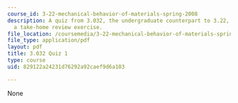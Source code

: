 ```yaml
---
course_id: 3-22-mechanical-behavior-of-materials-spring-2008
description: A quiz from 3.032, the undergraduate counterpart to 3.22, provided as
  a take-home review exercise.
file_location: /coursemedia/3-22-mechanical-behavior-of-materials-spring-2008/829122a24231d76292a92caef9d6a103_3_032quiz.pdf
file_type: application/pdf
layout: pdf
title: 3.032 Quiz 1
type: course
uid: 829122a24231d76292a92caef9d6a103

---
```

None
